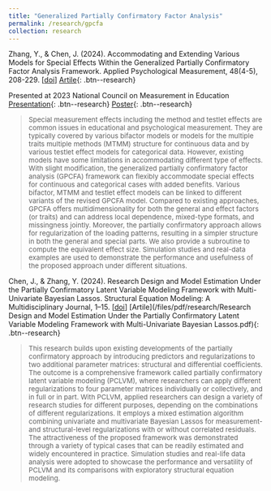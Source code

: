 ```yaml
---
title: "Generalized Partially Confirmatory Factor Analysis"
permalink: /research/gpcfa
collection: research
---
```


<style>
.thumbnailnrc {
    background-color: black;
    height: 275px;
    display: inline-block; 
    background-size: cover; 
    background-position: center center;
    background-repeat: no-repeat;
}
</style>

Zhang, Y., & Chen, J. (2024). Accommodating and Extending Various Models for Special Effects Within the Generalized Partially Confirmatory Factor Analysis Framework. Applied Psychological Measurement, 48(4-5), 208-229. [<a href="https://doi.org/10.1177/01466216241261704">doi</a>]  [Artile](/files/pdf/research/zhang-chen-2024-accommodating-and-extending-various-models-for-special-effects-within-the-generalized-partially.pdf){: .btn--research} 

Presented at 2023 National Council on Measurement in Education [Presentation](/files/html/posts/NCME_SE_pre.html){: .btn--research} [Poster](/files/pdf/research/NCME2023poster.pdf){: .btn--research}

> <p style="font-size: 10pt; width: 100%; text-align: left;">Special measurement effects including the method and testlet effects are common issues in educational and psychological measurement. They are typically covered by various bifactor models or models for the multiple traits multiple methods (MTMM) structure for continuous data and by various testlet effect models for categorical data. However, existing models have some limitations in accommodating different type of effects. With slight modification, the generalized partially confirmatory factor analysis (GPCFA) framework can flexibly accommodate special effects for continuous and categorical cases with added benefits. Various bifactor, MTMM and testlet effect models can be linked to different variants of the revised GPCFA model. Compared to existing approaches, GPCFA offers multidimensionality for both the general and effect factors (or traits) and can address local dependence, mixed-type formats, and missingness jointly. Moreover, the partially confirmatory approach allows for regularization of the loading patterns, resulting in a simpler structure in both the general and special parts. We also provide a subroutine to compute the equivalent effect size. Simulation studies and real-data examples are used to demonstrate the performance and usefulness of the proposed approach under different situations.</p>



Chen, J., & Zhang, Y. (2024). Research Design and Model Estimation Under the Partially Confirmatory Latent Variable Modeling Framework with Multi-Univariate Bayesian Lassos. Structural
Equation Modeling: A Multidisciplinary Journal, 1–15. [<a href="https://doi.org/10.1080/10705511.2024.2392618">doi</a>]  [Artile](/files/pdf/research/Research Design and Model Estimation Under the Partially Confirmatory Latent Variable Modeling Framework with Multi-Univariate Bayesian Lassos.pdf){: .btn--research} 

> <p style="font-size: 10pt; width: 100%; text-align: left;">This research builds upon existing developments of the partially confirmatory approach by introducing predictors and regularizations to two additional parameter matrices: structural and differential coefficients. The outcome is a comprehensive framework called partially confirmatory latent variable modeling (PCLVM), where researchers can apply different regularizations to four parameter matrices individually or collectively, and in full or in part. With PCLVM, applied researchers can design a variety of research studies for different purposes, depending on the combinations of different regularizations. It employs a mixed estimation algorithm combining univariate and multivariate Bayesian Lassos for measurement- and structural-level regularizations with or without correlated residuals. The attractiveness of the proposed framework was demonstrated through a variety of typical cases that can be readily estimated and widely encountered in practice. Simulation studies and real-life data analysis were adopted to showcase the performance and versatility of PCLVM and its comparisons with exploratory structural equation modeling.</p>
